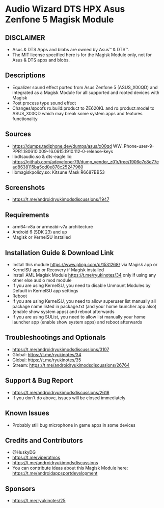 # Audio Wizard DTS HPX Asus Zenfone 5 Magisk Module

## DISCLAIMER
- Asus & DTS Apps and blobs are owned by Asus™ & DTS™.
- The MIT license specified here is for the Magisk Module only, not for Asus & DTS apps and blobs.

## Descriptions
- Equalizer sound effect ported from Asus Zenfone 5 (ASUS_X00QD) and integrated as a Magisk Module for all supported and rooted devices with Magisk
- Post process type sound effect
- Changes/spoofs ro.build.product to ZE620KL and ro.product.model to ASUS_X00QD which may break some system apps and features functionality

## Sources
- https://dumps.tadiphone.dev/dumps/asus/x00qd WW_Phone-user-9-PPR1.180610.009-16.0615.1910.112-0-release-keys
- libdtsaudio.so & dts-eagle.lic: https://github.com/adeveloper79/dump_vendor_z01r/tree/1906e7c8e77ead8638115ba5cd0e878c25247960
- libmagiskpolicy.so: Kitsune Mask R6687BB53

## Screenshots
- https://t.me/androidryukimodsdiscussions/1947

## Requirements
- arm64-v8a or armeabi-v7a architecture
- Android 6 (SDK 23) and up
- Magisk or KernelSU installed

## Installation Guide & Download Link
- Install this module https://www.pling.com/p/1531268/ via Magisk app or KernelSU app or Recovery if Magisk installed
- Install AML Magisk Module https://t.me/ryukinotes/34 only if using any other else audio mod module
- If you are using KernelSU, you need to disable Unmount Modules by Default in KernelSU app settings
- Reboot
- If you are using KernelSU, you need to allow superuser list manually all package name listed in package.txt (and your home launcher app also) (enable show system apps) and reboot afterwards
- If you are using SUList, you need to allow list manually your home launcher app (enable show system apps) and reboot afterwards

## Troubleshootings and Optionals
- https://t.me/androidryukimodsdiscussions/3107
- Global: https://t.me/ryukinotes/34
- Global: https://t.me/ryukinotes/35
- Stream: https://t.me/androidryukimodsdiscussions/26764

## Support & Bug Report
- https://t.me/androidryukimodsdiscussions/2618
- If you don't do above, issues will be closed immediately

## Known Issues
- Probably still bug microphone in game apps in some devices

## Credits and Contributors
- @HuskyDG
- https://t.me/viperatmos
- https://t.me/androidryukimodsdiscussions
- You can contribute ideas about this Magisk Module here: https://t.me/androidappsportdevelopment

## Sponsors
- https://t.me/ryukinotes/25


